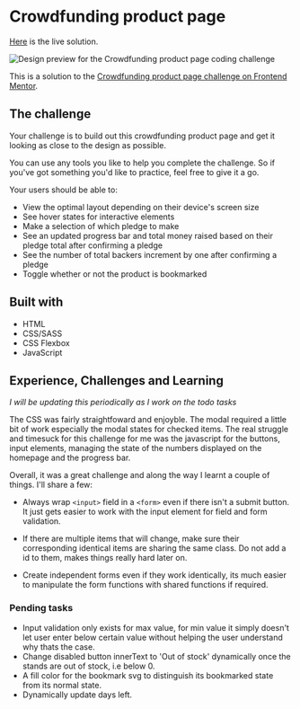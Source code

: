 # Crowdfunding product page

[Here](https://crowd-fund.netlify.app/) is the live solution.

![Design preview for the Crowdfunding product page coding challenge](./design/desktop-preview.jpg)

This is a solution to the [Crowdfunding product page challenge on Frontend Mentor](https://www.frontendmentor.io/challenges/crowdfunding-product-page-7uvcZe7ZR).

## The challenge

Your challenge is to build out this crowdfunding product page and get it looking as close to the design as possible.

You can use any tools you like to help you complete the challenge. So if you've got something you'd like to practice, feel free to give it a go.

Your users should be able to:

- View the optimal layout depending on their device's screen size
- See hover states for interactive elements
- Make a selection of which pledge to make
- See an updated progress bar and total money raised based on their pledge total after confirming a pledge
- See the number of total backers increment by one after confirming a pledge
- Toggle whether or not the product is bookmarked

## Built with
- HTML
- CSS/SASS
- CSS Flexbox
- JavaScript

## Experience, Challenges and Learning
*I will be updating this periodically as I work on the todo tasks*

The CSS was fairly straightfoward and enjoyble. The modal required a little bit of work especially the modal states for checked items. The real struggle and timesuck for this challenge for me was the javascript for the buttons, input elements, managing the state of the numbers displayed on the homepage and the progress bar.

Overall, it was a great challenge and along the way I learnt a couple of things. I'll share a few:
- Always wrap `<input>` field in a `<form>` even if there isn't a submit button. It just gets easier to work with the input element for field and form validation.

- If there are multiple items that will change, make sure their corresponding identical items are sharing the same class. Do not add a id to them, makes things really hard later on.

- Create independent forms even if they work identically, its much easier to manipulate the form functions with shared functions if required.
  
### Pending tasks
 - Input validation only exists for max value, for min value it simply doesn't let user enter below certain value without helping the user understand why thats the case.
 - Change disabled button innerText to 'Out of stock' dynamically once the stands are out of stock, i.e below 0.
 - A fill color for the bookmark svg to distinguish its bookmarked state from its normal state.
 - Dynamically update days left.
